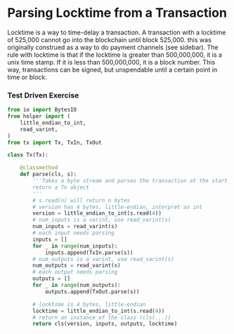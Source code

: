 
# Parsing Locktime from a Transaction

Locktime is a way to time-delay a transaction. A transaction with a locktime of 525,000 cannot go into the blockchain until block 525,000. this was originally construed as a way to do payment channels (see sidebar). The rule with locktime is that if the locktime is greater than 500,000,000, it is a unix time stamp. If it is less than 500,000,000, it is a block number. This way, transactions can be signed, but unspendable until a certain point in time or block.

### Test Driven Exercise


```python
from io import BytesIO
from helper import (
    little_endian_to_int,
    read_varint,
)
from tx import Tx, TxIn, TxOut

class Tx(Tx):

    @classmethod
    def parse(cls, s):
        '''Takes a byte stream and parses the transaction at the start
        return a Tx object
        '''
        # s.read(n) will return n bytes
        # version has 4 bytes, little-endian, interpret as int
        version = little_endian_to_int(s.read(4))
        # num_inputs is a varint, use read_varint(s)
        num_inputs = read_varint(s)
        # each input needs parsing
        inputs = []
        for _ in range(num_inputs):
            inputs.append(TxIn.parse(s))
        # num_outputs is a varint, use read_varint(s)
        num_outputs = read_varint(s)
        # each output needs parsing
        outputs = []
        for _ in range(num_outputs):
            outputs.append(TxOut.parse(s))

        # locktime is 4 bytes, little-endian
        locktime = little_endian_to_int(s.read(4))
        # return an instance of the class (cls(...))
        return cls(version, inputs, outputs, locktime)
```
